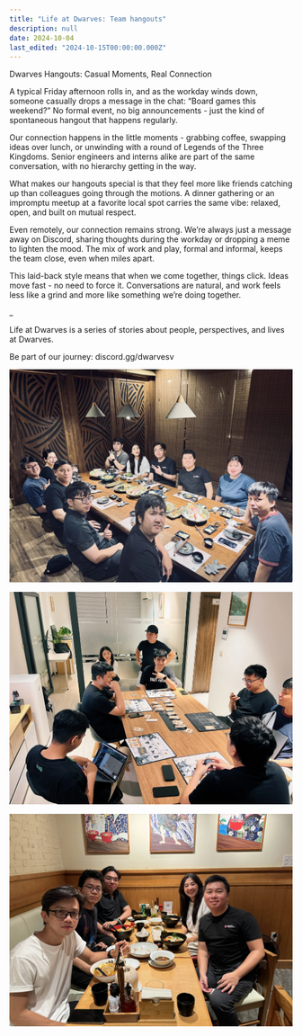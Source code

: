 ```yaml
---
title: "Life at Dwarves: Team hangouts"
description: null
date: 2024-10-04
last_edited: "2024-10-15T00:00:00.000Z"
---
```


Dwarves Hangouts: Casual Moments, Real Connection

A typical Friday afternoon rolls in, and as the workday winds down, someone casually drops a message in the chat: “Board games this weekend?” No formal event, no big announcements - just the kind of spontaneous hangout that happens regularly.

Our connection happens in the little moments - grabbing coffee, swapping ideas over lunch, or unwinding with a round of Legends of the Three Kingdoms. Senior engineers and interns alike are part of the same conversation, with no hierarchy getting in the way.

What makes our hangouts special is that they feel more like friends catching up than colleagues going through the motions. A dinner gathering or an impromptu meetup at a favorite local spot carries the same vibe: relaxed, open, and built on mutual respect.

Even remotely, our connection remains strong. We’re always just a message away on Discord, sharing thoughts during the workday or dropping a meme to lighten the mood. The mix of work and play, formal and informal, keeps the team close, even when miles apart.

This laid-back style means that when we come together, things click. Ideas move fast - no need to force it. Conversations are natural, and work feels less like a grind and more like something we’re doing together.

\_

Life at Dwarves is a series of stories about people, perspectives, and lives at Dwarves.

Be part of our journey: discord.gg/dwarvesv

![](assets/notion-image-1744012075595-ja2vp.webp)

![](assets/notion-image-1744012149281-ge7mn.webp)

![](assets/notion-image-1744012151760-c2duv.webp)
